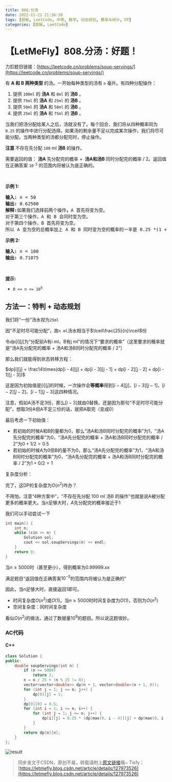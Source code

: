 ```yaml
---
title: 808.分汤
date: 2022-11-21 21:36:18
tags: [题解, LeetCode, 中等, 数学, 动态规划, 概率与统计, DP]
categories: [题解, LeetCode]
---
```


# 【LetMeFly】808.分汤：好题！

力扣题目链接：[https://leetcode.cn/problems/soup-servings/](https://leetcode.cn/problems/soup-servings/)

<p>有&nbsp;<strong>A&nbsp;和&nbsp;B 两种类型&nbsp;</strong>的汤。一开始每种类型的汤有&nbsp;<code>n</code>&nbsp;毫升。有四种分配操作：</p>

<ol>
	<li>提供 <code>100ml</code> 的 <strong>汤A</strong> 和 <code>0ml</code> 的 <strong>汤B</strong> 。</li>
	<li>提供 <code>75ml</code> 的 <strong>汤A</strong> 和 <code>25ml</code> 的 <strong>汤B</strong> 。</li>
	<li>提供 <code>50ml</code> 的 <strong>汤A</strong> 和 <code>50ml</code> 的 <strong>汤B</strong> 。</li>
	<li>提供 <code>25ml</code> 的 <strong>汤A</strong> 和 <code>75ml</code> 的 <strong>汤B</strong> 。</li>
</ol>

<p>当我们把汤分配给某人之后，汤就没有了。每个回合，我们将从四种概率同为 <code>0.25</code> 的操作中进行分配选择。如果汤的剩余量不足以完成某次操作，我们将尽可能分配。当两种类型的汤都分配完时，停止操作。</p>

<p><strong>注意&nbsp;</strong>不存在先分配 <code>100</code> ml <strong>汤B</strong> 的操作。</p>

<p>需要返回的值：&nbsp;<strong>汤A&nbsp;</strong>先分配完的概率 +&nbsp;&nbsp;<strong>汤A和汤B&nbsp;</strong>同时分配完的概率 / 2。返回值在正确答案&nbsp;<code>10<sup>-5</sup></code>&nbsp;的范围内将被认为是正确的。</p>

<p>&nbsp;</p>

<p><strong>示例 1:</strong></p>

<pre>
<strong>输入:</strong> n = 50
<strong>输出:</strong> 0.62500
<strong>解释:</strong>如果我们选择前两个操作<strong>，</strong>A 首先将变为空。
对于第三个操作，A 和 B 会同时变为空。
对于第四个操作，B 首先将变为空。<strong>
</strong>所以 A 变为空的总概率加上 A 和 B 同时变为空的概率的一半是 0.25 *(1 + 1 + 0.5 + 0)= 0.625。
</pre>

<p><strong>示例 2:</strong></p>

<pre>
<strong>输入:</strong> n = 100
<strong>输出:</strong> 0.71875
</pre>

<p>&nbsp;</p>

<p><strong>提示:</strong></p>

<ul>
	<li><code>0 &lt;= n &lt;= 10<sup>9</sup></code>​​​​​​​</li>
</ul>


    
## 方法一：特判 + 动态规划

我们将“一份”汤水视为```25ml```

因“不足时尽可能分配”，故```n ml```汤水相当于$\lceil\frac{25}{n}\rceil$份

令$dp[i][j]$为“分配前A有i ml，B有j ml”的情况下“要求的概率”（这里要求的概率就是“汤A先分配完的概率 + 汤A和汤B同时分配完的概率 / 2”）

那么我们就能得到状态转移方程：

$dp[i][j] = \frac14\times(dp[i - 4][j] + dp[i - 3][j - 1] + dp[i - 2][j - 2] + dp[i - 1][j - 3])$

这是因为初始值是$[i][j]$的时候，一次操作会**等概率**得到$[i - 4][j]$、$[i - 3][j - 1]$、$[i - 2][j - 2]$、$[i - 1][j - 3]$这四种情况。

注意，假如A汤不足$3$份，那么$[i - 3]$就由$0$替换。还是因为那句“不足时尽可能分配”，想取$3$份A但A不足三份的话，就把A取完（变成0）

最后考虑一下初始值：

+ 若初始的时候A和B的量都为0，那么“汤A和汤B同时分配完的概率”为1，“汤A先分配完的概率”为0，“汤A先分配完的概率 + 汤A和汤B同时分配完的概率 / 2”为$0+1/2=0.5$
+ 若初始的时候A为0但B的量不为0，那么“汤A先分配完的概率”为1，“汤A和汤B同时分配完的概率”为0，“汤A先分配完的概率 + 汤A和汤B同时分配完的概率 / 2”为$1+0/2=1$

复杂度分析：

完了，这DP的复杂度为$O(n^2)$咋办？

不用怕，注意“4种方案中”，“不存在先分配 100 ml 汤B 的操作”也就是说A被分配更多的概率更大。当$n$足够大时，$A$先分配完的概率接近于$1$

我们可以手动尝试一下

```cpp
int main() {
    int n;
    while (cin >> n) {
        Solution sol;
        cout << sol.soupServings(n) << endl;
    }
    return 0;
}
```

当$n\geq5000$时（甚至更小），得到概率为$0.99999.xx$

满足题目“返回值在正确答案$10^{-5}$的范围内将被认为是正确的”

因此，当$n$足够大时，直接返回$1$即可。

+ 时间复杂度$O(n^2)$或$O(1)$。当$n\geq 5000$时时间复杂度为$O(1)$，否则为$O(n^2)$
+ 空间复杂度：同时间复杂度

看似$O(n^2)$的做法，通过了数据量$10^9$的题目。所以说这题很妙。

### AC代码

#### C++

```cpp
class Solution {
public:
    double soupServings(int n) {
        if (n >= 5000)
            return 1;
        n = n / 25 + (n % 25 != 0);
        vector<vector<double>> dp(n + 1, vector<double>(n + 1, 0));
        for (int j = 1; j <= n; j++) {
            dp[0][j] = 1;
        }
        dp[0][0] = 0.5;
        for (int i = 1; i <= n; i++) {
            for (int j = 1; j <= n; j++) {
                dp[i][j] = 0.25 * (dp[max(0, i - 4)][j] + dp[max(0, i - 3)][max(0, j - 1)] + dp[max(0, i - 2)][max(0, j - 2)] + dp[max(0, i - 1)][max(0, j - 3)]);
            }
        }
        return dp[n][n];
    }
};
```

![result](https://cors.tisfy.eu.org/https://img-blog.csdnimg.cn/2bff54f8c1a14ba18c4534e04387bd5c.jpeg#pic_center)

<!-- ![result.jpg](https://pic.leetcode.cn/1669038960-JGQGVK-result.jpg) -->

> 同步发文于CSDN，原创不易，转载请附上[原文链接](https://blog.letmefly.xyz/2022/11/21/LeetCode%200808.%E5%88%86%E6%B1%A4/)哦~
> Tisfy：[https://letmefly.blog.csdn.net/article/details/127973526](https://letmefly.blog.csdn.net/article/details/127973526)
